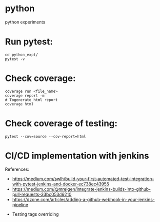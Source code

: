 # python
python experiments

Run pytest:
===========
	cd python_expt/
	pytest -v

Check coverage:
===============
	coverage run <file_name>
	coverage report -m
	# Togenerate html report
	coverage html 

Check coverage of testing:
==========================
	pytest --cov=source --cov-report=html

CI/CD implementation with jenkins
=================================
References:
- https://medium.com/swlh/build-your-first-automated-test-integration-with-pytest-jenkins-and-docker-ec738ec43955
- https://medium.com/@mreigen/integrate-jenkins-builds-into-github-pull-requests-33bc053d6210
- https://dzone.com/articles/adding-a-github-webhook-in-your-jenkins-pipeline

* Testing tags overriding
